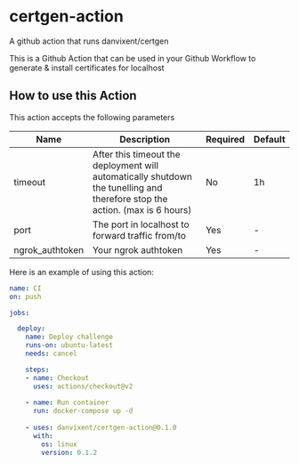 # certgen-action

A github action that runs danvixent/certgen

This is a Github Action that can be used in your Github Workflow to generate & install certificates for localhost

## How to use this Action

This action accepts the following parameters

| Name| Description | Required  | Default |
| ------------- |-------------|-----|-----|
| timeout | After this timeout the deployment will automatically shutdown the tunelling and therefore stop the action. (max is 6 hours) | No | 1h |
| port | The port in localhost to forward traffic from/to  | Yes | - |
| ngrok_authtoken | Your ngrok authtoken| Yes | - |

Here is an example of using this action:

```yaml
name: CI
on: push

jobs:

  deploy:
    name: Deploy challenge
    runs-on: ubuntu-latest
    needs: cancel

    steps:
    - name: Checkout
      uses: actions/checkout@v2
    
    - name: Run container
      run: docker-compose up -d 
    
    - uses: danvixent/certgen-action@0.1.0
      with:
        os: linux
        version: 0.1.2
```
